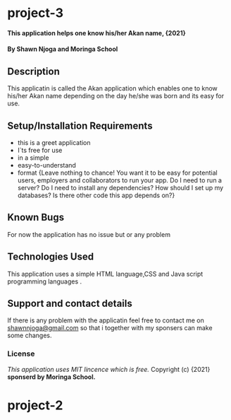 # project-3
#### This application helps one know his/her Akan name, {2021}
#### By **Shawn Njoga and Moringa School**
## Description
This applicatin is called the Akan application which enables one to know his/her Akan name depending on the day he/she was born and its easy for use. 
## Setup/Installation Requirements
* this is a greet application
* I`ts free for use
* in a simple
* easy-to-understand
* format
{Leave nothing to chance! You want it to be easy for potential users, employers and collaborators to run your app. Do I need to run a server? Do I need to install any dependencies? How should I set up my databases? Is there other code this app depends on?}
## Known Bugs
For now the application has no issue but or any problem
## Technologies Used
This application uses a simple HTML language,CSS and Java script programming languages .
## Support and contact details
If there is any problem with the applicatin feel free to contact me on shawnnjoga@gmail.com so that i together with my sponsers can make some changes.
### License
*This application uses MIT lincence which is free.*
Copyright (c) {2021} **sponserd by Moringa School.**
  
# project-2